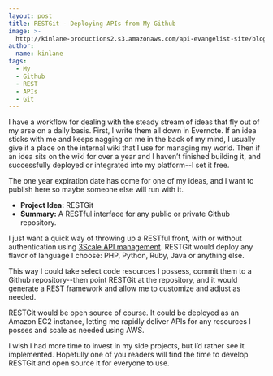 ```yaml
---
layout: post
title: RESTGit - Deploying APIs from My Github
image: >-
  http://kinlane-productions2.s3.amazonaws.com/api-evangelist-site/blog/github-logo.png
author:
  name: kinlane
tags:
  - My
  - Github
  - REST
  - APIs
  - Git
---
```

I have a workflow for dealing with the steady stream of ideas that fly out of my arse on a daily basis. First, I write them all down in Evernote. If an idea sticks with me and keeps nagging on me in the back of my mind, I usually give it a place on the internal wiki that I use for managing my world. Then if an idea sits on the wiki for over a year and I haven’t finished building it, and successfully deployed or integrated into my platform--I set it free.

The one year expiration date has come for one of my ideas, and I want to publish here so maybe someone else will run with it.

*   **Project Idea:** RESTGit
*   **Summary:** A RESTful interface for any public or private Github repository.

I just want a quick way of throwing up a RESTful front, with or without authentication using [3Scale API management](http://www.3scale.net "3Scale API management"). RESTGit would deploy any flavor of language I choose: PHP, Python, Ruby, Java or anything else.

This way I could take select code resources I possess, commit them to a Github repository--then point RESTGit at the repository, and it would generate a REST framework and allow me to customize and adjust as needed.

RESTGit would be open source of course. It could be deployed as an Amazon EC2 instance, letting me rapidly deliver APIs for any resources I posses and scale as needed using AWS.

I wish I had more time to invest in my side projects, but I’d rather see it implemented. Hopefully one of you readers will find the time to develop RESTGit and open source it for everyone to use.